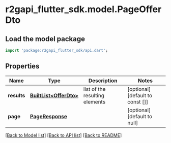 # r2gapi_flutter_sdk.model.PageOfferDto

## Load the model package
```dart
import 'package:r2gapi_flutter_sdk/api.dart';
```

## Properties
Name | Type | Description | Notes
------------ | ------------- | ------------- | -------------
**results** | [**BuiltList&lt;OfferDto&gt;**](OfferDto.md) | list of the resulting elements | [optional] [default to const []]
**page** | [**PageResponse**](PageResponse.md) |  | [optional] [default to null]

[[Back to Model list]](../README.md#documentation-for-models) [[Back to API list]](../README.md#documentation-for-api-endpoints) [[Back to README]](../README.md)


